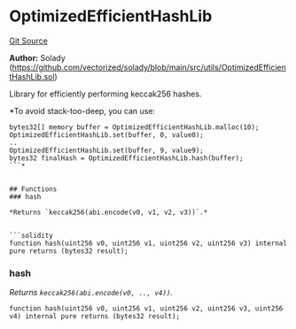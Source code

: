 # OptimizedEfficientHashLib
[Git Source](https://github.com/VerisLabs/KAM/blob/26924a026af1e1620e830002fd931ff7e42525b6/src/libraries/OptimizedEfficientHashLib.sol)

**Author:**
Solady (https://github.com/vectorized/solady/blob/main/src/utils/OptimizedEfficientHashLib.sol)

Library for efficiently performing keccak256 hashes.

*To avoid stack-too-deep, you can use:
```
bytes32[] memory buffer = OptimizedEfficientHashLib.malloc(10);
OptimizedEfficientHashLib.set(buffer, 0, value0);
..
OptimizedEfficientHashLib.set(buffer, 9, value9);
bytes32 finalHash = OptimizedEfficientHashLib.hash(buffer);
```*


## Functions
### hash

*Returns `keccak256(abi.encode(v0, v1, v2, v3))`.*


```solidity
function hash(uint256 v0, uint256 v1, uint256 v2, uint256 v3) internal pure returns (bytes32 result);
```

### hash

*Returns `keccak256(abi.encode(v0, .., v4))`.*


```solidity
function hash(uint256 v0, uint256 v1, uint256 v2, uint256 v3, uint256 v4) internal pure returns (bytes32 result);
```

